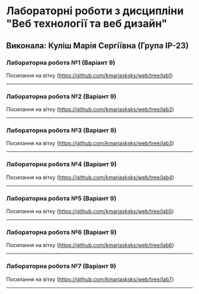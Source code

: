 # Лабораторні роботи з дисципліни "Веб технології та веб дизайн"

## Виконала: Куліш Марія Сергіївна (Група ІР-23)

### Лабораторна робота №1 (Варіант 9)
Посилання на вітку (https://github.com/kmariasksks/web/tree/lab1)

***
### Лабораторна робота №2 (Варіант 9)
Посилання на вітку (https://github.com/kmariasksks/web/tree/lab2)

***
### Лабораторна робота №3 (Варіант 9)
Посилання на вітку (https://github.com/kmariasksks/web/tree/lab3)

***
### Лабораторна робота №4 (Варіант 9)
Посилання на вітку (https://github.com/kmariasksks/web/tree/lab4)
***
### Лабораторна робота №5 (Варіант 9)
Посилання на вітку (https://github.com/kmariasksks/web/tree/lab5)
***

### Лабораторна робота №6 (Варіант 9)
Посилання на вітку (https://github.com/kmariasksks/web/tree/lab6)
***

### Лабораторна робота №7 (Варіант 9)
Посилання на вітку (https://github.com/kmariasksks/web/tree/lab7)
***
